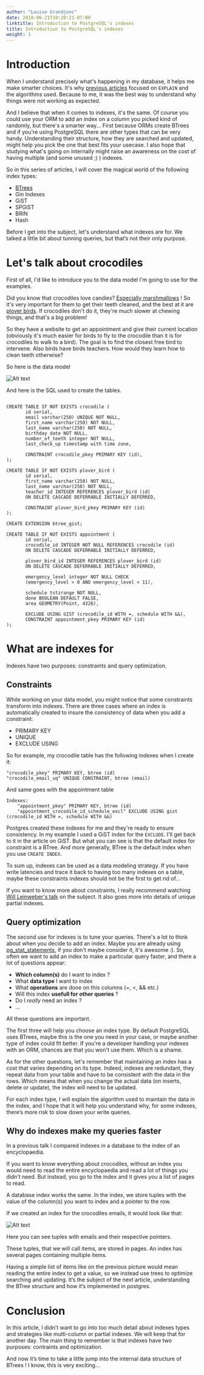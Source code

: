 ```yaml
---
author: "Louise Grandjonc"
date: 2018-06-21T10:20:21-07:00
linktitle: Introduction to PostgreSQL's indexes
title: Introduction to PostgreSQL's indexes
weight: 1
---
```



# Introduction

When I understand precisely what's happening in my database, it helps me make smarter choices. It's why [previous articles](/blog/explain/) focused on `EXPLAIN` and the algorithms used. Because to me, it was the best way to understand why things were not working as expected.

And I believe that when it comes to indexes, it's the same. Of course you could use your ORM to add an index on a column you picked kind of randomly, but there's a smarter way...
First because ORMs create BTrees and if you're using PostgreSQL there are other types that can be very handy. Understanding their structure, how they are searched and updated, might help you pick the one that best fits your usecase.
I also hope that studying what's going on internally might raise an awareness on the cost of having multiple (and some unused ;) ) indexes.

So in this series of articles, I will cover the magical world of the following index types:

- [BTrees](/draft/indexes-btree)
- Gin Indexes
- GiST
- SPGiST
- BRIN
- Hash

Before I get into the subject, let's understand what indexes are for. We talked a little bit about tunning queries, but that’s not their only purpose.

# Let's talk about crocodiles

First of all, I'd like to introduce you to the data model I'm going to use for the examples.

Did you know that crocodiles love candies? [Especially marshmallows](https://youtu.be/RujAuz28TzQ) ! So it's very important for them to get their teeth cleaned, and the best at it are [plover birds](http://smallscience.hbcse.tifr.res.in/crocodile-and-the-plover-bird/). If crocodiles don't do it, they're much slower at chewing things, and that's a big problem!

So they have a website to get an appointment and give their current location (obviously it's much easier for birds to fly to the crocodile than it is for crocodiles to walk to a bird). The goal is to find the closest free bird to intervene. Also birds have birds teachers. How would they learn how to clean teeth otherwise?

So here is the data model

![Alt text](/images/indexes/datamodel.png)

And here is the SQL used to create the tables.

```code

CREATE TABLE IF NOT EXISTS crocodile (
       id serial,
       email varchar(250) UNIQUE NOT NULL,
       first_name varchar(250) NOT NULL,
       last_name varchar(250) NOT NULL,
       birthday date NOT NULL,
       number_of_teeth integer NOT NULL,
       last_check_up timestamp with time zone,

       CONSTRAINT crocodile_pkey PRIMARY KEY (id),
);

CREATE TABLE IF NOT EXISTS plover_bird (
       id serial,
       first_name varchar(250) NOT NULL,
       last_name varchar(250) NOT NULL,
       teacher_id INTEGER REFERENCES plover_bird (id)
       ON DELETE CASCADE DEFERRABLE INITIALLY DEFERRED,

       CONSTRAINT plover_bird_pkey PRIMARY KEY (id)
);

CREATE EXTENSION btree_gist;

CREATE TABLE IF NOT EXISTS appointment (
       id serial,
       crocodile_id INTEGER NOT NULL REFERENCES crocodile (id)
       ON DELETE CASCADE DEFERRABLE INITIALLY DEFERRED,

       plover_bird_id INTEGER REFERENCES plover_bird (id)
       ON DELETE CASCADE DEFERRABLE INITIALLY DEFERRED,

       emergency_level integer NOT NULL CHECK
       (emergency_level > 0 AND emergency_level < 11),

       schedule tstzrange NOT NULL,
       done BOOLEAN DEFAULT FALSE,
       area GEOMETRY(Point, 4326),

       EXCLUDE USING GIST (crocodile_id WITH =, schedule WITH &&),
       CONSTRAINT appointment_pkey PRIMARY KEY (id)
);
```

# What are indexes for


Indexes have two purposes: constraints and query optimization.


## Constraints

While working on your data model, you might notice that some constraints transform into indexes. There are three cases where an index is automatically created to insure the consistency of data when you add a constraint:

- PRIMARY KEY
- UNIQUE
- EXCLUDE USING

So for example, my crocodile table has the following indexes when I create it:

```code
"crocodile_pkey" PRIMARY KEY, btree (id)
"crocodile_email_uq" UNIQUE CONSTRAINT, btree (email)
```

And same goes with the appointment table

```code
Indexes:
    "appointment_pkey" PRIMARY KEY, btree (id)
    "appointment_crocodile_id_schedule_excl" EXCLUDE USING gist (crocodile_id WITH =, schedule WITH &&)
```

Postgres created these indexes for me and they're ready to ensure consistency.
In my example I used a GiST index for the `EXCLUDE`. I'll get back to it in the article on GiST. But what you can see is that the default index for constraint is a BTree.
And more generally, BTree is the default index when you use `CREATE INDEX`.

To sum up, indexes can be used as a data modeling strategy. If you have write latencies and trace it back to having too many indexes on a table, maybe these constraints indexes should not be the first to get rid of...

If you want to know more about constraints, I really recommend watching [Will Leinweber's talk](https://www.youtube.com/watch?v=hWh8QoV8z8k&feature=youtu.be) on the subject. It also goes more into details of unique partial indexes.

## Query optimization

The second use for indexes is to tune your queries. There's a lot to think about when you decide to add an index.
Maybe you are already using [pg_stat_statements](/blog/pg-stat-statements), if you don't maybe consider it, it's awesome :). So, often we want to add an index to make a particular query faster, and there a lot of questions appear:

- **Which column(s)** do I want to index ?
- What **data type** I want to index
- What **operations** are done on this columns (=, <, && etc.)
- Will this index **usefull for other queries** ?
- Do I *really* need an index ?
- ...

All these questions are important.

The first three will help you choose an index type. By default PostgreSQL uses BTrees, maybe this is the one you need in your case, or maybe another type of index could fit better. If you're a developer handling your indexes with an ORM, chances are that you won't use them. Which is a shame.

As for the other questions, let's remember that maintaining an index has a cost that varies depending on its type. Indeed, indexes are redundant, they repeat data from your table and have to be consistent with the data in the rows. Which means that when you change the actual data (on inserts, delete or update), the index will need to be updated.

For each index type, I will explain the algorithm used to maintain the data in the index, and I hope that it will help you understand why, for some indexes, there’s more risk to slow down your write queries.

## Why do indexes make my queries faster

In a previous talk I compared indexes in a database to the index of an encyclopaedia.

If you want to know everything about crocodiles, without an index you would need to read the entire encyclopaedia and read a lot of things you didn’t need. But instead, you go to the index and it gives you a list of pages to read.

A database index works the same. In the index, we store tuples with the value of the column(s) you want to index and a pointer to the row.

If we created an index for the crocodiles emails, it would look like that:

![Alt text](/images/indexes/index_croco.png)

Here you can see tuples with emails and their respective pointers.

These tuples, that we will call items, are stored in pages. An index has several pages containing multiple items.

Having a simple list of items like on the previous picture would mean reading the entire index to get a value, so we instead use trees to optimize searching and updating.
It’s the subject of the next article, understanding the BTree structure and how it’s implemented in postgres.


# Conclusion

In this article, I didn’t want to go into too much detail about indexes types and strategies like multi-column or partial indexes. We will keep that for another day. The main thing to remember is that indexes have two purposes: contraints and optimization.

And now it’s time to take a little jump into the internal data structure of BTrees ! I know, this is very exciting…